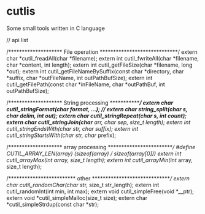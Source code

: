 # cutlis
Some small tools written in C language

// api list

/******************** File operation *****************************/
extern char *cutil_freadAll(char *filename);
extern int cutil_fwriteAll(char *filename, char *content, int length);
extern int cutil_getFileSize(char *filename, long *out);
extern int cutil_getFileNameBySuffix(const char *directory, char *suffix, char *outFileName, int outPathBufSize);
extern int cutil_getFilePath(const char *inFileName, char *outPathBuf, int outPathBufSize);


/******************** String processing **************************/
extern char* cutil_stringFormat(char *format, ...);
// extern char** string_split(char* s, char* delim, int* out);
extern char* cutil_stringRepeat(char* s, int count);
extern char* cutil_stringJoin(char** arr, char* sep, size_t length);
extern int cutil_stringEndsWith(char* str, char* suffix);
extern int cutil_stringStartsWith(char* str, char* prefix);

/******************** array processing **************************/
#define CUTIL_ARRAY_LEN(array) (sizeof(array) / sizeof(array[0]))
extern int cutil_arrayMax(int* array, size_t length);
extern int cutil_arrayMin(int* array, size_t length);

/************************* other  ******************************/
extern char cutil_randomChar(char* str, size_t str_length);
extern int cutil_randomInt(int min, int max);
extern void cutil_simpleFree(void *__ptr);
extern void *cutil_simpleMalloc(size_t size);
extern char *cutil_simpleStrdup(const char *str);




